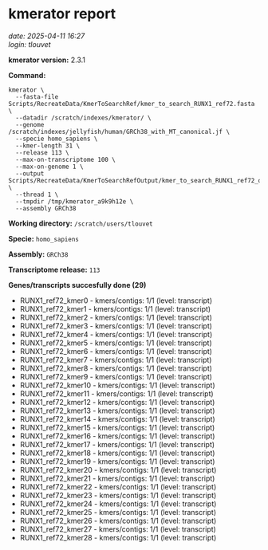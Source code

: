 # kmerator report
*date: 2025-04-11 16:27*  
*login: tlouvet*

**kmerator version:** 2.3.1

**Command:**

```
kmerator \
  --fasta-file Scripts/RecreateData/KmerToSearchRef/kmer_to_search_RUNX1_ref72.fasta \
  --datadir /scratch/indexes/kmerator/ \
  --genome /scratch/indexes/jellyfish/human/GRCh38_with_MT_canonical.jf \
  --specie homo_sapiens \
  --kmer-length 31 \
  --release 113 \
  --max-on-transcriptome 100 \
  --max-on-genome 1 \
  --output Scripts/RecreateData/KmerToSearchRefOutput/kmer_to_search_RUNX1_ref72_output \
  --thread 1 \
  --tmpdir /tmp/kmerator_a9k9h12e \
  --assembly GRCh38
```

**Working directory:** `/scratch/users/tlouvet`

**Specie:** `homo_sapiens`

**Assembly:** `GRCh38`

**Transcriptome release:** `113`

**Genes/transcripts succesfully done (29)**

- RUNX1_ref72_kmer0 - kmers/contigs: 1/1 (level: transcript)
- RUNX1_ref72_kmer1 - kmers/contigs: 1/1 (level: transcript)
- RUNX1_ref72_kmer2 - kmers/contigs: 1/1 (level: transcript)
- RUNX1_ref72_kmer3 - kmers/contigs: 1/1 (level: transcript)
- RUNX1_ref72_kmer4 - kmers/contigs: 1/1 (level: transcript)
- RUNX1_ref72_kmer5 - kmers/contigs: 1/1 (level: transcript)
- RUNX1_ref72_kmer6 - kmers/contigs: 1/1 (level: transcript)
- RUNX1_ref72_kmer7 - kmers/contigs: 1/1 (level: transcript)
- RUNX1_ref72_kmer8 - kmers/contigs: 1/1 (level: transcript)
- RUNX1_ref72_kmer9 - kmers/contigs: 1/1 (level: transcript)
- RUNX1_ref72_kmer10 - kmers/contigs: 1/1 (level: transcript)
- RUNX1_ref72_kmer11 - kmers/contigs: 1/1 (level: transcript)
- RUNX1_ref72_kmer12 - kmers/contigs: 1/1 (level: transcript)
- RUNX1_ref72_kmer13 - kmers/contigs: 1/1 (level: transcript)
- RUNX1_ref72_kmer14 - kmers/contigs: 1/1 (level: transcript)
- RUNX1_ref72_kmer15 - kmers/contigs: 1/1 (level: transcript)
- RUNX1_ref72_kmer16 - kmers/contigs: 1/1 (level: transcript)
- RUNX1_ref72_kmer17 - kmers/contigs: 1/1 (level: transcript)
- RUNX1_ref72_kmer18 - kmers/contigs: 1/1 (level: transcript)
- RUNX1_ref72_kmer19 - kmers/contigs: 1/1 (level: transcript)
- RUNX1_ref72_kmer20 - kmers/contigs: 1/1 (level: transcript)
- RUNX1_ref72_kmer21 - kmers/contigs: 1/1 (level: transcript)
- RUNX1_ref72_kmer22 - kmers/contigs: 1/1 (level: transcript)
- RUNX1_ref72_kmer23 - kmers/contigs: 1/1 (level: transcript)
- RUNX1_ref72_kmer24 - kmers/contigs: 1/1 (level: transcript)
- RUNX1_ref72_kmer25 - kmers/contigs: 1/1 (level: transcript)
- RUNX1_ref72_kmer26 - kmers/contigs: 1/1 (level: transcript)
- RUNX1_ref72_kmer27 - kmers/contigs: 1/1 (level: transcript)
- RUNX1_ref72_kmer28 - kmers/contigs: 1/1 (level: transcript)
